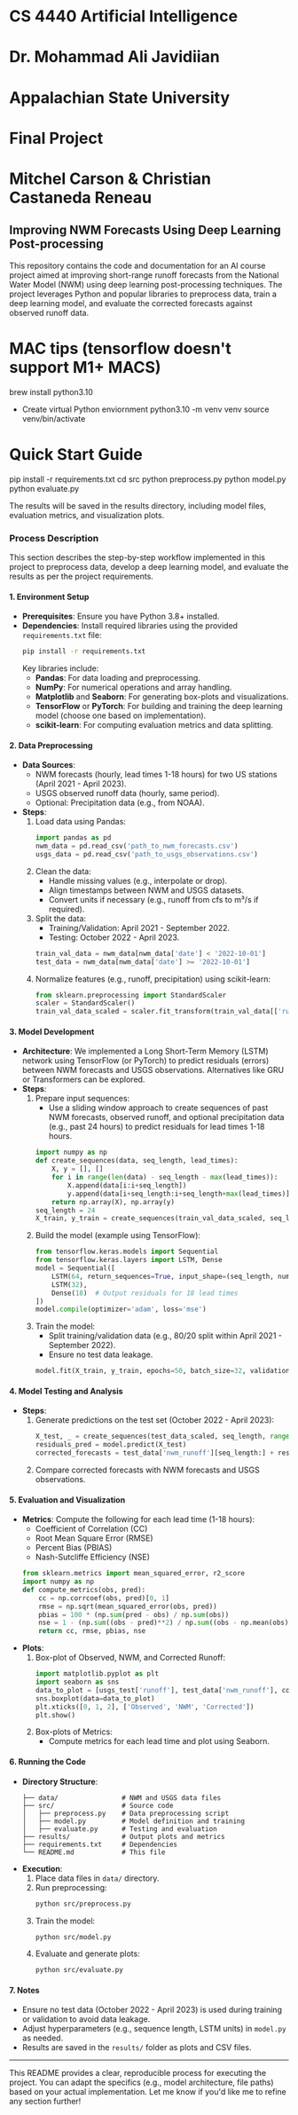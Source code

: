 # CS 4440 Artificial Intelligence
# Dr. Mohammad Ali Javidiian 
# Appalachian State University

# Final Project
# Mitchel Carson & Christian Castaneda Reneau

## Improving NWM Forecasts Using Deep Learning Post-processing

This repository contains the code and documentation for an AI course project aimed at improving short-range runoff forecasts from the National Water Model (NWM) using deep learning post-processing techniques. The project leverages Python and popular libraries to preprocess data, train a deep learning model, and evaluate the corrected forecasts against observed runoff data.

# MAC tips (tensorflow doesn't support M1+ MACS)
brew install python3.10
- Create virtual Python enviornment
python3.10 -m venv venv
source venv/bin/activate

# Quick Start Guide
pip install -r requirements.txt
cd src
python preprocess.py
python model.py
python evaluate.py

The results will be saved in the results directory, including model files, evaluation metrics, and visualization plots.

### Process Description

This section describes the step-by-step workflow implemented in this project to preprocess data, develop a deep learning model, and evaluate the results as per the project requirements.

#### 1. Environment Setup
- **Prerequisites**: Ensure you have Python 3.8+ installed.
- **Dependencies**: Install required libraries using the provided `requirements.txt` file:
  ```bash
  pip install -r requirements.txt
  ```
  Key libraries include:
  - **Pandas**: For data loading and preprocessing.
  - **NumPy**: For numerical operations and array handling.
  - **Matplotlib** and **Seaborn**: For generating box-plots and visualizations.
  - **TensorFlow** or **PyTorch**: For building and training the deep learning model (choose one based on implementation).
  - **scikit-learn**: For computing evaluation metrics and data splitting.

#### 2. Data Preprocessing
- **Data Sources**:
  - NWM forecasts (hourly, lead times 1-18 hours) for two US stations (April 2021 - April 2023).
  - USGS observed runoff data (hourly, same period).
  - Optional: Precipitation data (e.g., from NOAA).
- **Steps**:
  1. Load data using Pandas:
     ```python
     import pandas as pd
     nwm_data = pd.read_csv('path_to_nwm_forecasts.csv')
     usgs_data = pd.read_csv('path_to_usgs_observations.csv')
     ```
  2. Clean the data:
     - Handle missing values (e.g., interpolate or drop).
     - Align timestamps between NWM and USGS datasets.
     - Convert units if necessary (e.g., runoff from cfs to m³/s if required).
  3. Split the data:
     - Training/Validation: April 2021 - September 2022.
     - Testing: October 2022 - April 2023.
     ```python
     train_val_data = nwm_data[nwm_data['date'] < '2022-10-01']
     test_data = nwm_data[nwm_data['date'] >= '2022-10-01']
     ```
  4. Normalize features (e.g., runoff, precipitation) using scikit-learn:
     ```python
     from sklearn.preprocessing import StandardScaler
     scaler = StandardScaler()
     train_val_data_scaled = scaler.fit_transform(train_val_data[['runoff']])
     ```

#### 3. Model Development
- **Architecture**: We implemented a Long Short-Term Memory (LSTM) network using TensorFlow (or PyTorch) to predict residuals (errors) between NWM forecasts and USGS observations. Alternatives like GRU or Transformers can be explored.
- **Steps**:
  1. Prepare input sequences:
     - Use a sliding window approach to create sequences of past NWM forecasts, observed runoff, and optional precipitation data (e.g., past 24 hours) to predict residuals for lead times 1-18 hours.
     ```python
     import numpy as np
     def create_sequences(data, seq_length, lead_times):
         X, y = [], []
         for i in range(len(data) - seq_length - max(lead_times)):
             X.append(data[i:i+seq_length])
             y.append(data[i+seq_length:i+seq_length+max(lead_times)])
         return np.array(X), np.array(y)
     seq_length = 24
     X_train, y_train = create_sequences(train_val_data_scaled, seq_length, range(1, 19))
     ```
  2. Build the model (example using TensorFlow):
     ```python
     from tensorflow.keras.models import Sequential
     from tensorflow.keras.layers import LSTM, Dense
     model = Sequential([
         LSTM(64, return_sequences=True, input_shape=(seq_length, num_features)),
         LSTM(32),
         Dense(18)  # Output residuals for 18 lead times
     ])
     model.compile(optimizer='adam', loss='mse')
     ```
  3. Train the model:
     - Split training/validation data (e.g., 80/20 split within April 2021 - September 2022).
     - Ensure no test data leakage.
     ```python
     model.fit(X_train, y_train, epochs=50, batch_size=32, validation_split=0.2)
     ```

#### 4. Model Testing and Analysis
- **Steps**:
  1. Generate predictions on the test set (October 2022 - April 2023):
     ```python
     X_test, _ = create_sequences(test_data_scaled, seq_length, range(1, 19))
     residuals_pred = model.predict(X_test)
     corrected_forecasts = test_data['nwm_runoff'][seq_length:] + residuals_pred
     ```
  2. Compare corrected forecasts with NWM forecasts and USGS observations.

#### 5. Evaluation and Visualization
- **Metrics**: Compute the following for each lead time (1-18 hours):
  - Coefficient of Correlation (CC)
  - Root Mean Square Error (RMSE)
  - Percent Bias (PBIAS)
  - Nash-Sutcliffe Efficiency (NSE)
  ```python
  from sklearn.metrics import mean_squared_error, r2_score
  import numpy as np
  def compute_metrics(obs, pred):
      cc = np.corrcoef(obs, pred)[0, 1]
      rmse = np.sqrt(mean_squared_error(obs, pred))
      pbias = 100 * (np.sum(pred - obs) / np.sum(obs))
      nse = 1 - (np.sum((obs - pred)**2) / np.sum((obs - np.mean(obs))**2))
      return cc, rmse, pbias, nse
  ```
- **Plots**:
  1. Box-plot of Observed, NWM, and Corrected Runoff:
     ```python
     import matplotlib.pyplot as plt
     import seaborn as sns
     data_to_plot = [usgs_test['runoff'], test_data['nwm_runoff'], corrected_forecasts]
     sns.boxplot(data=data_to_plot)
     plt.xticks([0, 1, 2], ['Observed', 'NWM', 'Corrected'])
     plt.show()
     ```
  2. Box-plots of Metrics:
     - Compute metrics for each lead time and plot using Seaborn.

#### 6. Running the Code
- **Directory Structure**:
  ```
  ├── data/                # NWM and USGS data files
  ├── src/                 # Source code
  │   ├── preprocess.py    # Data preprocessing script
  │   ├── model.py         # Model definition and training
  │   ├── evaluate.py      # Testing and evaluation
  ├── results/             # Output plots and metrics
  ├── requirements.txt     # Dependencies
  └── README.md            # This file
  ```
- **Execution**:
  1. Place data files in `data/` directory.
  2. Run preprocessing:
     ```bash
     python src/preprocess.py
     ```
  3. Train the model:
     ```bash
     python src/model.py
     ```
  4. Evaluate and generate plots:
     ```bash
     python src/evaluate.py
     ```

#### 7. Notes
- Ensure no test data (October 2022 - April 2023) is used during training or validation to avoid data leakage.
- Adjust hyperparameters (e.g., sequence length, LSTM units) in `model.py` as needed.
- Results are saved in the `results/` folder as plots and CSV files.

---

This README provides a clear, reproducible process for executing the project. You can adapt the specifics (e.g., model architecture, file paths) based on your actual implementation. Let me know if you'd like me to refine any section further!
